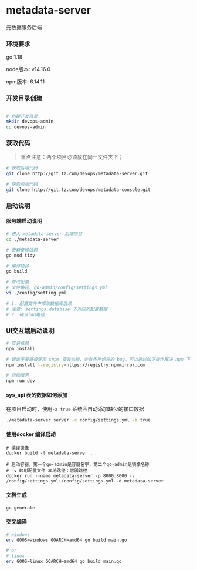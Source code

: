# metadata-server

元数据服务后端

### 环境要求

go 1.18

node版本: v14.16.0

npm版本: 6.14.11

### 开发目录创建

```bash

# 创建开发目录
mkdir devops-admin
cd devops-admin
```

### 获取代码

> 重点注意：两个项目必须放在同一文件夹下；

```bash
# 获取后端代码
git clone http://git.tz.com/devops/metadata-server.git

# 获取前端代码
git clone http://git.tz.com/devops/metadata-console.git

```

### 启动说明

#### 服务端启动说明

```bash
# 进入 metadata-server 后端项目
cd ./metadata-server

# 更新整理依赖
go mod tidy

# 编译项目
go build

# 修改配置 
# 文件路径  go-admin/config/settings.yml
vi ./config/setting.yml 

# 1. 配置文件中修改数据库信息 
# 注意: settings.database 下对应的配置数据
# 2. 确认log路径
```

### UI交互端启动说明

```bash
# 安装依赖
npm install

# 建议不要直接使用 cnpm 安装依赖，会有各种诡异的 bug。可以通过如下操作解决 npm 下载速度慢的问题
npm install --registry=https://registry.npmmirror.com

# 启动服务
npm run dev
```

#### sys_api 表的数据如何添加

在项目启动时，使用`-a true` 系统会自动添加缺少的接口数据
```bash
./metadata-server server -c config/settings.yml -a true
```

#### 使用docker 编译启动

```shell
# 编译镜像
docker build -t metadata-server .

# 启动容器，第一个go-admin是容器名字，第二个go-admin是镜像名称
# -v 映射配置文件 本地路径：容器路径
docker run --name metadata-server -p 8000:8000 -v /config/settings.yml:/config/settings.yml -d metadata-server
```

#### 文档生成

```bash
go generate
```

#### 交叉编译

```bash
# windows
env GOOS=windows GOARCH=amd64 go build main.go

# or
# linux
env GOOS=linux GOARCH=amd64 go build main.go
```